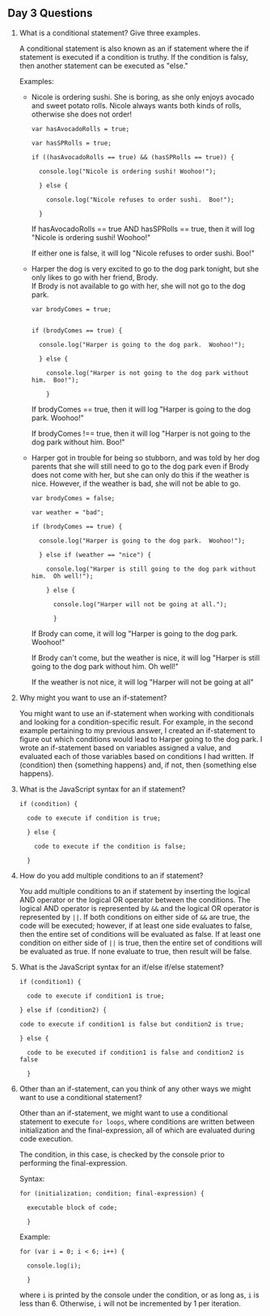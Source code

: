 ## Day 3 Questions

1. What is a conditional statement? Give three examples.

    A conditional statement is also known as an if statement where the if statement is executed if a condition is truthy.  If the condition is falsy, then another statement can be executed as "else."

    Examples:

    + Nicole is ordering sushi.  She is boring, as she only enjoys avocado and sweet potato rolls.  Nicole always wants both kinds of rolls, otherwise she does not order!

      ```
      var hasAvocadoRolls = true;

      var hasSPRolls = true;

      if ((hasAvocadoRolls == true) && (hasSPRolls == true)) {

        console.log("Nicole is ordering sushi! Woohoo!");

        } else {

          console.log("Nicole refuses to order sushi.  Boo!");

        }
       ```

       If hasAvocadoRolls == true AND hasSPRolls == true, then it will log "Nicole is ordering sushi! Woohoo!"

       If either one is false, it will log "Nicole refuses to order sushi.  Boo!"

    + Harper the dog is very excited to go to the dog park tonight, but she only likes to go with her friend, Brody.  
       If Brody is not available to go with her, she will not go to the dog park.

       ```
       var brodyComes = true;


       if (brodyComes == true) {

         console.log("Harper is going to the dog park.  Woohoo!");

         } else {

           console.log("Harper is not going to the dog park without him.  Boo!");

           }
        ```

        If brodyComes == true, then it will log "Harper is going to the dog park.  Woohoo!"

        If brodyComes !== true, then it will log "Harper is not going to the dog park without him. Boo!"

    + Harper got in trouble for being so stubborn, and was told by her dog parents that she will still need to go to the dog park even if Brody does not come with her, but she can only do this if the weather is nice.  However, if the weather is bad, she will not be able to go.

      ```
      var brodyComes = false;

      var weather = "bad";

      if (brodyComes == true) {

        console.log("Harper is going to the dog park.  Woohoo!");

        } else if (weather == "nice") {

          console.log("Harper is still going to the dog park without him.  Oh well!");

          } else {

            console.log("Harper will not be going at all.");

            }
       ```

        If Brody can come, it will log "Harper is going to the dog park. Woohoo!"

        If Brody can't come, but the weather is nice, it will log "Harper is still going to the dog park without him.  Oh well!"

        If the weather is not nice, it will log "Harper will not be going at all"

1. Why might you want to use an if-statement?

    You might want to use an if-statement when working with conditionals and looking for a condition-specific result.
    For example, in the second example pertaining to my previous answer, I created an if-statement to figure out which conditions would lead to Harper going to the dog park.  I wrote an if-statement based on variables assigned a value, and evaluated each of those variables based on conditions I had written.  If (condition) then {something happens} and, if not, then {something else happens}.

1. What is the JavaScript syntax for an if statement?

    ```
    if (condition) {

      code to execute if condition is true;

      } else {

        code to execute if the condition is false;

      }
      ```

1. How do you add multiple conditions to an if statement?

    You add multiple conditions to an if statement by inserting the logical AND operator or the logical OR operator between the conditions.  The logical AND operator is represented by `&&` and the logical OR operator is represented by `||`.  If both conditions on either side of `&&` are true, the code will be executed; however, if at least one side evaluates to false, then the entire set of conditions will be evaluated as false.  If at least one condition on either side of `||` is true, then the entire set of conditions will be evaluated as true.  If none evaluate to true, then result will be false.

1. What is the JavaScript syntax for an if/else if/else statement?

    ```
    if (condition1) {

      code to execute if condition1 is true;

    } else if (condition2) {

    code to execute if condition1 is false but condition2 is true;

    } else {

      code to be executed if condition1 is false and condition2 is false

      }
      ```

1. Other than an if-statement, can you think of any other ways we might want to use a conditional statement?

    Other than an if-statement, we might want to use a conditional statement to execute `for loops`, where conditions are written between initialization and the final-expression, all of which are evaluated during code execution.

    The condition, in this case, is checked by the console prior to performing the final-expression.  

    Syntax:

    ```
    for (initialization; condition; final-expression) {

      executable block of code;

      }
      ```

      Example:

      ```
      for (var i = 0; i < 6; i++) {

        console.log(i);

        }
      ```

    where `i` is printed by the console under the condition, or as long as, `i` is less than 6.  Otherwise, `i` will not be incremented by 1 per iteration.
